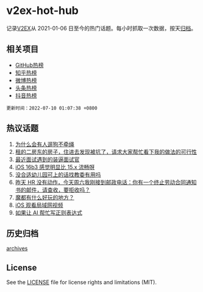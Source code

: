 # v2ex-hot-hub

 记录[V2EX](https://www.v2ex.com/)从 2021-01-06 日至今的热门话题。每小时抓取一次数据，按天[归档](archives)。
 
 ## 相关项目

- [GitHub热榜](https://github.com/snaildev/github-hot-hub)
- [知乎热榜](https://github.com/snaildev/zhihu-hot-hub)
- [微博热榜](https://github.com/snaildev/weibo-hot-hub)
- [头条热榜](https://github.com/snaildev/toutiao-hot-hub)
- [抖音热榜](https://github.com/snaildev/douyin-hot-hub)


 `更新时间：2022-07-10 01:07:38 +0800`

## 热议话题

1. [为什么会有人遛狗不牵绳](https://www.v2ex.com/t/865052)
1. [租的二房东的房子，住进去发现被坑了，请求大家帮忙看下我的做法的可行性](https://www.v2ex.com/t/865096)
1. [最近面试遇到的装逼面试官](https://www.v2ex.com/t/865045)
1. [iOS 16b3 感觉明显比 15.x 流畅呀](https://www.v2ex.com/t/865062)
1. [没合适幼儿园可上的话找教委有用吗](https://www.v2ex.com/t/865085)
1. [昨天 HR 没有动作，今天周六我刚接到邮政电话：你有一个终止劳动合同通知书的邮件，请查收，要拒收吗？](https://www.v2ex.com/t/865070)
1. [魔都有什么好玩的地方？](https://www.v2ex.com/t/865078)
1. [iOS 观看局域网视频](https://www.v2ex.com/t/865050)
1. [如果让 AI 帮忙写正则表达式](https://www.v2ex.com/t/865127)

## 历史归档

[archives](archives)

## License

See the [LICENSE](LICENSE) file for license rights and limitations (MIT).

